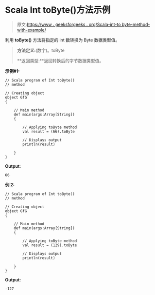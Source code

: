 # Scala Int toByte()方法示例

> 原文:[https://www . geeksforgeeks . org/Scala-int-to byte-method-with-example/](https://www.geeksforgeeks.org/scala-int-tobyte-method-with-example/)

利用 **toByte()** 方法将指定的 int 数转换为 Byte 数据类型值。

> **方法定义:**(数字)。toByte
> 
> **返回类型:**返回转换后的字节数据类型值。

**示例#1:**

```
// Scala program of Int toByte()
// method

// Creating object
object GfG
{ 

    // Main method
    def main(args:Array[String])
    {

        // Applying toByte method
        val result = (66).toByte

        // Displays output
        println(result)

    }
} 
```

**Output:**

```
66

```

**例 2:**

```
// Scala program of Int toByte()
// method

// Creating object
object GfG
{ 

    // Main method
    def main(args:Array[String])
    {

        // Applying toByte method
        val result = (129).toByte

        // Displays output
        println(result)

    }
} 
```

**Output:**

```
-127

```